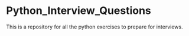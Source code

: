 # Python_Interview_Questions
This is a repository for all the python exercises to prepare for interviews.
